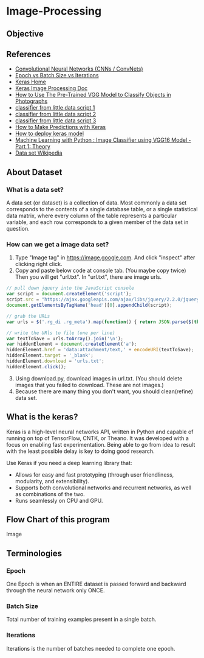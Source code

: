 # Image-Processing
## Objective


## References
* [Convolutional Neural Networks (CNNs / ConvNets)](http://cs231n.github.io/convolutional-networks/)
* [Epoch vs Batch Size vs Iterations](https://towardsdatascience.com/epoch-vs-iterations-vs-batch-size-4dfb9c7ce9c9)
* [Keras Home](https://keras.io/)
* [Keras Image Processing Doc](https://keras.io/preprocessing/image/)
* [How to Use The Pre-Trained VGG Model to Classify Objects in Photographs](https://machinelearningmastery.com/use-pre-trained-vgg-model-classify-objects-photographs/)
* [classifier from little data script 1](https://gist.github.com/fchollet/0830affa1f7f19fd47b06d4cf89ed44d)
* [classifier from little data script 2](https://gist.github.com/fchollet/f35fbc80e066a49d65f1688a7e99f069)
* [classifier from little data script 3](https://gist.github.com/fchollet/7eb39b44eb9e16e59632d25fb3119975)
* [How to Make Predictions with Keras](https://machinelearningmastery.com/how-to-make-classification-and-regression-predictions-for-deep-learning-models-in-keras/)
* [How to deploy keras model](https://www.youtube.com/watch?v=f6Bf3gl4hWY)
* [Machine Learning with Python : Image Classifier using VGG16 Model - Part 1: Theory](https://www.techkingdom.org/single-post/2017/11/07/Machine-Learning-with-Python-Image-Classifier-using-VGG16-Model---Coming-Soon)
* [Data set Wikipedia](https://en.wikipedia.org/wiki/Data_set)

## About Dataset
### What is a data set?
A data set (or dataset) is a collection of data. Most commonly a data set corresponds to the contents of a single database table, or a single statistical data matrix, where every column of the table represents a particular variable, and each row corresponds to a given member of the data set in question.

### How can we get a image data set?
1. Type "Image tag" in https://image.google.com. And click "inspect" after clicking right click.
2. Copy and paste below code at console tab. (You maybe copy twice) Then you will get "url.txt".
In "url.txt", there are image urls.
``` javascript
// pull down jquery into the JavaScript console
var script = document.createElement('script');
script.src = "https://ajax.googleapis.com/ajax/libs/jquery/2.2.0/jquery.min.js";
document.getElementsByTagName('head')[0].appendChild(script);

// grab the URLs
var urls = $('.rg_di .rg_meta').map(function() { return JSON.parse($(this).text()).ou; });

// write the URls to file (one per line)
var textToSave = urls.toArray().join('\n');
var hiddenElement = document.createElement('a');
hiddenElement.href = 'data:attachment/text,' + encodeURI(textToSave);
hiddenElement.target = '_blank';
hiddenElement.download = 'urls.txt';
hiddenElement.click();
```
3. Using download.py, download images in url.txt. (You should delete images that you failed to download. These are not images.)
4. Because there are many thing you don't want, you should clean(refine) data set.

## What is the keras?
Keras is a high-level neural networks API, written in Python and capable of
running on top of TensorFlow, CNTK, or Theano. It was developed with a focus
on enabling fast experimentation. Being able to go from idea to result with
the least possible delay is key to doing good research.

Use Keras if you need a deep learning library that:

* Allows for easy and fast prototyping (through user friendliness, modularity, and extensibility).
* Supports both convolutional networks and recurrent networks, as well as combinations of the two.
* Runs seamlessly on CPU and GPU.

## Flow Chart of this program
Image

## Terminologies
### Epoch
One Epoch is when an ENTIRE dataset is passed forward and backward through the neural network only ONCE.

### Batch Size
Total number of training examples present in a single batch.

### Iterations
Iterations is the number of batches needed to complete one epoch.

##

